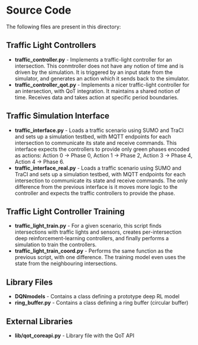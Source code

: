 # Source Code #

The following files are present in this directory:

## Traffic Light Controllers ##
* **traffic_controller.py** - Implements a traffic-light controller for an intersection. This conmtroller does not have any notion of time and is driven by the simulation. It is triggered by an input state from the simulator, and generates an action which it sends back to the simulator.
* **traffic_controller_qot.py** - Implements a nicer traffic-light controller for an intersection, with QoT integration. It maintains a shared notion of time. Receives data and takes action at specific period boundaries.

## Traffic Simulation Interface ##
* **traffic_interface.py** - Loads a traffic scenario using SUMO and TraCI and sets up a simulation testbed, with MQTT endpoints for each intersection to communicate its state and receive commands. This interface expects the controllers to provide only green phases encoded as actions:  Action 0 -> Phase 0, Action 1 -> Phase 2, Action 3 -> Phase 4, Action 4 -> Phase 6.
* **traffic_interface_real.py** - Loads a traffic scenario using SUMO and TraCI and sets up a simulation testbed, with MQTT endpoints for each intersection to communicate its state and receive commands. The only difference from the previous interface is it moves more logic to the controller and expects the traffic controllers to provide the phase.

## Traffic Light Controller Training ##
* **traffic_light_train.py** - For a given scenario, this script finds intersections with traffic lights and sensors, creates per-intersection deep reinforcement-learning controllers, and finally performs a simulation to train the controllers.
* **traffic_light_train_coord.py** - Performs the same function as the previous script, with one difference. The training model even uses the state from the neighbouring intersections.

## Library Files ##
* **DQNmodels** - Contains a class defining a prototype deep RL model 
* **ring_buffer.py** - Contains a class defining a ring buffer (circular buffer)

## External Libraries ##
* **lib/qot_coreapi.py** - Library file with the QoT API
